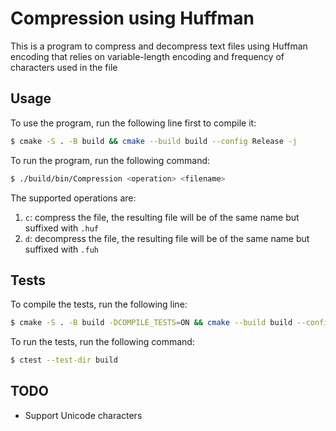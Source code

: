 # Compression using Huffman

This is a program to compress and decompress text files using Huffman encoding that relies on variable-length encoding and frequency of characters used in the file

## Usage

To use the program, run the following line first to compile it:
```bash
$ cmake -S . -B build && cmake --build build --config Release -j
```

To run the program, run the following command:
```bash
$ ./build/bin/Compression <operation> <filename>
```

The supported operations are:
1. `c`: compress the file, the resulting file will be of the same name but suffixed with `.huf`
2. `d`: decompress the file, the resulting file will be of the same name but suffixed with `.fuh`

## Tests

To compile the tests, run the following line:
```bash
$ cmake -S . -B build -DCOMPILE_TESTS=ON && cmake --build build --config Release -j
```

To run the tests, run the following command:
```bash
$ ctest --test-dir build
```

## TODO

- Support Unicode characters
